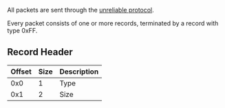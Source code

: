 All packets are sent through the [unreliable protocol](PIA-Protocols).

Every packet consists of one or more records, terminated by a record with type 0xFF.

## Record Header
| Offset | Size | Description |
| --- | --- | --- |
| 0x0 | 1 | Type |
| 0x1 | 2 | Size |